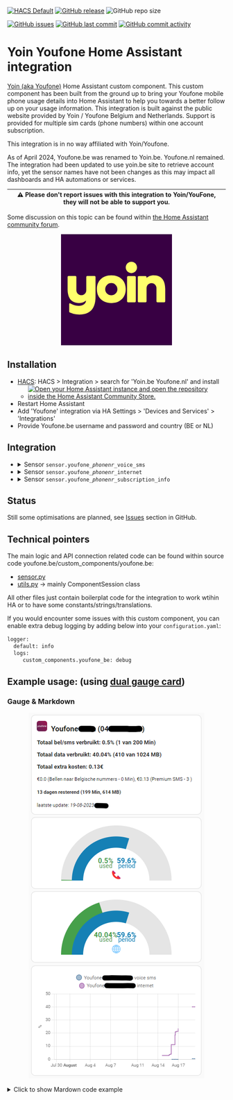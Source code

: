 [![HACS Default](https://img.shields.io/badge/HACS-Default-blue.svg)](https://github.com/hacs/default)
[![GitHub release](https://img.shields.io/github/release/myTselection/youfone_be.svg)](https://github.com/myTselection/youfone_be/releases)
![GitHub repo size](https://img.shields.io/github/repo-size/myTselection/youfone_be.svg)

[![GitHub issues](https://img.shields.io/github/issues/myTselection/youfone_be.svg)](https://github.com/myTselection/youfone_be/issues)
[![GitHub last commit](https://img.shields.io/github/last-commit/myTselection/youfone_be.svg)](https://github.com/myTselection/youfone_be/commits/master)
[![GitHub commit activity](https://img.shields.io/github/commit-activity/m/myTselection/youfone_be.svg)](https://github.com/myTselection/youfone_be/graphs/commit-activity)

# Yoin Youfone Home Assistant integration
[Yoin (aka Youfone)](https://www.yoin.be/) Home Assistant custom component. This custom component has been built from the ground up to bring your Youfone mobile phone usage details into Home Assistant to help you towards a better follow up on your usage information. This integration is built against the public website provided by Yoin / Youfone Belgium and Netherlands. Support is provided for multiple sim cards (phone numbers) within one account subscription.

This integration is in no way affiliated with Yoin/Youfone. 

As of April 2024, Youfone.be was renamed to Yoin.be. Youfone.nl remained. The integration had been updated to use yoin.be site to retrieve account info, yet the sensor names have not been changes as this may impact all dashboards and HA automations or services.

| :warning: Please don't report issues with this integration to Yoin/YouFone, they will not be able to support you. |
| -------------------------------------------------------------------------------------------------------------|

Some discussion on this topic can be found within [the Home Assistant community forum](https://community.home-assistant.io/t/youfone-be-custom-integration/520952).

<p align="center"><img src="https://raw.githubusercontent.com/myTselection/youfone_be/master/icon.png"/></p>


## Installation
- [HACS](https://hacs.xyz/): HACS > Integration > search for 'Yoin.be Youfone.nl' and install
    - [![Open your Home Assistant instance and open the repository inside the Home Assistant Community Store.](https://my.home-assistant.io/badges/hacs_repository.svg?style=flat-square)](https://my.home-assistant.io/redirect/hacs_repository/?owner=myTselection&repository=youfone_be&category=integration)
- Restart Home Assistant
- Add 'Youfone' integration via HA Settings > 'Devices and Services' > 'Integrations'
- Provide Youfone.be username and password and country (BE or NL)

## Integration
- <details><summary>Sensor <code>sensor.youfone_<i>phonenr</i>_voice_sms</code></summary>

    | Attribute | Description |
    | --------- | ----------- |
    | State     | Percentage of used call and sms based on total volume and used amount |
    | `last update `   | Timestamp info last retrieved from the youfone website. (There is a throttling of 1h active to limit requests. Restart HA to force update) |
    | `phone_number`   | Phone number of the sim card |
    | `used_percentage` | Percentage of used call and sms based on total volume and used amount |
    | `period_used_percentage`  | Percentage of period that has passed. Usage will be reset once period has fully passed. |
    | `total_volume`  | Total volume of available call & sms within subscription |
    | `includedvolume_usage`  | Used amout of call & sms |
    | `unlimited`  | Indication if it's an unlimited subscription (not tested) |
    | `period_start`  | Start date of the next period |
    | `period_days_left`  | Number of days left in current period |
    | `extra_costs`  | Amount of extra costs (eg when usage above volume within subscription) |
    | `extra_costs_details`  | String with detailed info on the extra cost if available |
    | `usage_details_json`  | Json with full details of usage as received from youfone website |
    | `country`  | Country (BE or NL) |
    </details>
  
- <details><summary>Sensor <code>sensor.youfone_<i>phonenr</i>_internet</code></summary>

    | Attribute | Description |
    | --------- | ----------- |
    | State     | Percentage of used data based on total volume and used amount |
    | `last update `   | Timestamp info last retrieved from the youfone website. (There is a throttling of 1h active to limit requests. Restart HA to force update) |
    | `phone_number`   | Phone number of the sim card |
    | `used_percentage` | Percentage of used data based on total volume and used amount |
    | `period_used_percentage`  | Percentage of period that has passed. Usage will be reset once period has fully passed. |
    | `total_volume`  | Total volume of available data within subscription |
    | `includedvolume_usage`  | Used amout of data |
    | `unlimited`  | Indication if it's an unlimited subscription (not tested) |
    | `period_start`  | Start date of the next period |
    | `period_days_left`  | Number of days left in current period |
    | `extra_costs`  | Amount of extra costs (eg when usage above volume within subscription) |
    | `extra_costs_details`  | String with detailed info on the extra cost if available |
    | `usage_details_json`  | Json with full details of usage as received from youfone website | 
    | `country`  | Country (BE or NL) |
    </details>
    
- <details><summary>Sensor <code>sensor.youfone_<i>phonenr</i>_subscription_info</code></summary>

    | Attribute | Description |
    | --------- | ----------- |
    | State     | Info related to the Youfone subscription |
    | `last update `   | Timestamp info last retrieved from the youfone website. (There is a throttling of 1h active to limit requests. Restart HA to force update) |
    | `SubscriptionType`   | Info related to the Youfone subscription |
    | `Price` | Subscription monthly rate |
    | `ContractStartDate`  | Contract Start Date. |
    | `ContractDuration`  | Contract duration |
    | `Msisdn`  | SIM unique phone number |
    | `PUK`  | PUK code of the sim card |
    | `ICCShort`  | SIM card unique id |
    | `MsisdnStatus`  | Status of the SIM card |
    | `DataSubscription`  | Details (volume indication) of the data subscription |
    | `VoiceSmsSubscription`  | Details (volume indication) of the call & sms subscription |
    | `country`  | Country (BE or NL) |
    </details>

## Status
Still some optimisations are planned, see [Issues](https://github.com/myTselection/youfone_be/issues) section in GitHub.

## Technical pointers
The main logic and API connection related code can be found within source code youfone.be/custom_components/youfone.be:
- [sensor.py](https://github.com/myTselection/youfone_be/blob/master/custom_components/youfone_be/sensor.py)
- [utils.py](https://github.com/myTselection/youfone_be/blob/master/custom_components/youfone_be/utils.py) -> mainly ComponentSession class

All other files just contain boilerplat code for the integration to work wtihin HA or to have some constants/strings/translations.
    

If you would encounter some issues with this custom component, you can enable extra debug logging by adding below into your `configuration.yaml`:
```
logger:
  default: info
  logs:
     custom_components.youfone_be: debug
```

## Example usage: (using [dual gauge card](https://github.com/custom-cards/dual-gauge-card))
### Gauge & Markdown
<p align="center"><img src="https://raw.githubusercontent.com/myTselection/youfone_be/master/Markdown%20Gauge%20Card%20example.png"/></p>
<details><summary>Click to show Mardown code example</summary>

```
type: conditional
conditions:
  - entity: input_boolean.lana_details
    state: 'on'
card:
  type: vertical-stack
  cards:
    - type: markdown
      content: >-
        ## <img
        src="https://raw.githubusercontent.com/myTselection/youfone_be/master/icon.png"
        width="30"/>&nbsp;&nbsp;Yoin Youfone <Name>
        ({{state_attr('sensor.youfone_<phonenr>_voice_sms','phone_number') |
        replace('32','0')}})


        ### Totaal bel/sms verbruikt:
        {{states('sensor.youfone_<phonenr>_voice_sms')}}%
        ({{state_attr('sensor.youfone_<phonenr>_voice_sms','includedvolume_usage')}}
        van
        {{state_attr('sensor.youfone_<phonenr>_voice_sms','total_volume')}})

        ### Totaal data verbruikt:
        {{states('sensor.youfone_<phonenr>_internet')}}%
        ({{state_attr('sensor.youfone_<phonenr>_internet','includedvolume_usage')}}
        van
        {{state_attr('sensor.youfone_<phonenr>_internet','total_volume')}})

        ### Totaal extra kosten:
        {{state_attr('sensor.youfone_<phonenr>_voice_sms','extra_costs')}}€

        {{state_attr('sensor.youfone_<phonenr>_voice_sms','extra_costs_details')}}

        ####
        {{state_attr('sensor.youfone_<phonenr>_voice_sms','period_days_left')|int}}
        dagen resterend
        ({{((state_attr('sensor.youfone_<phonenr>_voice_sms','total_volume')|replace('
        Min','')) or 0)|int -
        (state_attr('sensor.youfone_<phonenr>_voice_sms','includedvolume_usage')
        or 0)|int}} Min,
        {{((state_attr('sensor.youfone_<phonenr>_internet','total_volume')|replace('
        MB','')) or 0)|int -
        (state_attr('sensor.youfone_<phonenr>_internet','includedvolume_usage')
        or 0)|int}} MB)



        laatste update:
        *{{state_attr('sensor.youfone_<phonenr>_voice_sms','last update') |
        as_timestamp | timestamp_custom("%d-%m-%Y %H:%M")}}*
         
    - type: custom:dual-gauge-card
      title: 📞
      min: 0
      max: 100
      shadeInner: true
      cardwidth: 350
      outer:
        entity: sensor.youfone_<phonenr>_voice_sms
        attribute: used_percentage
        label: used
        min: 0
        max: 100
        unit: '%'
        colors:
          - color: var(--label-badge-green)
            value: 0
          - color: var(--label-badge-yellow)
            value: 60
          - color: var(--label-badge-red)
            value: 80
      inner:
        entity: sensor.youfone_<phonenr>_voice_sms
        label: period
        attribute: period_used_percentage
        min: 0
        max: 100
        unit: '%'
    - type: custom:dual-gauge-card
      title: 🌐
      min: 0
      max: 100
      shadeInner: true
      cardwidth: 350
      outer:
        entity: sensor.youfone_<phonenr>_internet
        attribute: used_percentage
        label: used
        min: 0
        max: 100
        unit: '%'
        colors:
          - color: var(--label-badge-green)
            value: 0
          - color: var(--label-badge-yellow)
            value: 60
          - color: var(--label-badge-red)
            value: 80
      inner:
        entity: sensor.youfone_<phonenr>_internet
        label: period
        attribute: period_used_percentage
        min: 0
        max: 100
        unit: '%'
    - type: history-graph
      entities:
        - entity: sensor.youfone_<phonenr>_voice_sms
        - entity: sensor.youfone_<phonenr>_internet
      hours_to_show: 500
      refresh_interval: 60
```
</details>
